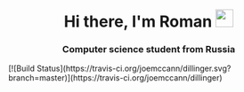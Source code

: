 <h1 align="center">Hi there, I'm <a>Roman</a> 
<img src="https://github.com/blackcater/blackcater/raw/main/images/Hi.gif" height="32"/></h1>
<h3 align="center">Computer science student from Russia</h3>
[![Build Status](https://travis-ci.org/joemccann/dillinger.svg?branch=master)](https://travis-ci.org/joemccann/dillinger)
